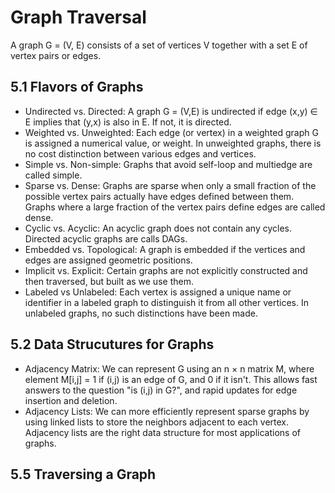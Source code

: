 Graph Traversal
===============

A graph G = (V, E) consists of a set of vertices V together with a set E of vertex pairs or edges.

5.1 Flavors of Graphs
---------------------

* Undirected vs. Directed: A graph G = (V,E) is undirected if edge (x,y) &isin; E implies that (y,x) is also in E. If not, it is directed.
* Weighted vs. Unweighted: Each edge (or vertex) in a weighted graph G is assigned a numerical value, or weight. In unweighted graphs, there is no cost distinction between various edges and vertices.
* Simple vs. Non-simple: Graphs that avoid self-loop and multiedge are called simple.
* Sparse vs. Dense: Graphs are sparse when only a small fraction of the possible vertex pairs actually have edges defined between them. Graphs where a large fraction of the vertex pairs define edges are called dense.
* Cyclic vs. Acyclic: An acyclic graph does not contain any cycles. Directed acyclic graphs are calls DAGs.
* Embedded vs. Topological: A graph is embedded if the vertices and edges are assigned geometric positions.
* Implicit vs. Explicit: Certain graphs are not explicitly constructed and then traversed, but built as we use them.
* Labeled vs Unlabeled: Each vertex is assigned a unique name or identifier in a labeled graph to distinguish it from all other vertices. In unlabeled graphs, no such distinctions have been made.

5.2 Data Strucutures for Graphs
-------------------------------

* Adjacency Matrix: We can represent G using an n &times; n matrix M, where element M[i,j] = 1 if (i,j) is an edge of G, and 0 if it isn't. This allows fast answers to the question "is (i,j) in G?", and rapid updates for edge insertion and deletion.
* Adjacency Lists: We can more efficiently represent sparse graphs by using linked lists to store the neighbors adjacent to each vertex. Adjacency lists are the right data structure for most applications of graphs.

5.5 Traversing a Graph
----------------------



